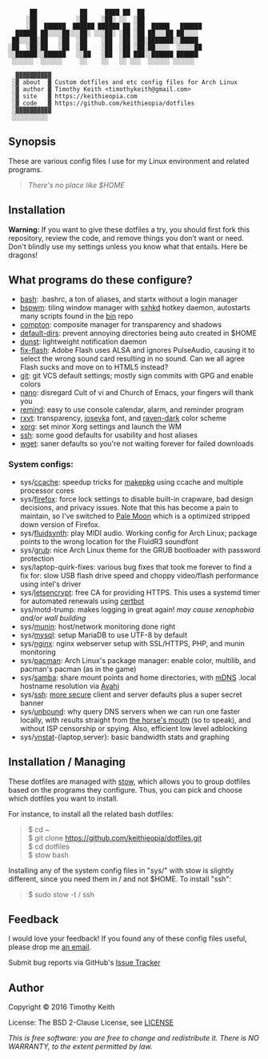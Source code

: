 ```
      ██            ██     ████ ██  ██                
     ░██           ░██    ░██░ ░░  ░██                
     ░██  ██████  ██████ ██████ ██ ░██  █████   ██████
  ██████ ██░░░░██░░░██░ ░░░██░ ░██ ░██ ██░░░██ ██░░░░ 
 ██░░░██░██   ░██  ░██    ░██  ░██ ░██░███████░░█████ 
░██  ░██░██   ░██  ░██    ░██  ░██ ░██░██░░░░  ░░░░░██
░░██████░░██████   ░░██   ░██  ░██ ███░░██████ ██████ 
 ░░░░░░  ░░░░░░     ░░    ░░   ░░ ░░░  ░░░░░░ ░░░░░░  
 
  ▓▓▓▓▓▓▓▓▓▓
 ░▓ about  ▓ Custom dotfiles and etc config files for Arch Linux
 ░▓ author ▓ Timothy Keith <timothykeith@gmail.com>
 ░▓ site   ▓ https://keithieopia.com
 ░▓ code   ▓ https://github.com/keithieopia/dotfiles
 ░▓▓▓▓▓▓▓▓▓▓
 ░░░░░░░░░░
```

## Synopsis
These are various config files I use for my Linux environment and related programs. 

> *There's no place like $HOME*

## Installation
**Warning:** If you want to give these dotfiles a try, you should first fork this 
repository, review the code, and remove things you don’t want or need. Don't 
blindly use my settings unless you know what that entails. Here be dragons!

## What programs do these configure?
 * [bash](https://www.gnu.org/software/bash/): .bashrc, a ton of aliases, and startx without a login manager
 * [bspwm](https://github.com/baskerville/bspwm): tiling window manager with [sxhkd](https://github.com/baskerville/sxhkd) hotkey daemon, autostarts many scripts found in the [bin](https://github.com/keithieopia/bin) repo
 * [compton](https://github.com/chjj/compton): composite manager for transparency and shadows
 * [default-dirs](https://wiki.archlinux.org/index.php/XDG_user_directories): prevent annoying directories being auto created in $HOME
 * [dunst](http://knopwob.org/dunst/): lightweight notification daemon
 * [fix-flash](http://www.alsa-project.org/main/index.php/Asoundrc): Adobe Flash uses ALSA and ignores PulseAudio, causing it to select the wrong sound card resulting in no sound. Can we all agree Flash sucks and move on to HTML5 instead?
 * [git](https://git-scm.com/docs/git-config): git VCS default settings; mostly sign commits with GPG and enable colors
 * [nano](http://www.nano-editor.org/): disregard Cult of vi and Church of Emacs, your fingers will thank you
 * [remind](https://www.roaringpenguin.com/products/remind): easy to use console calendar, alarm, and reminder program
 * [rxvt](http://software.schmorp.de/pkg/rxvt-unicode.html): transparency, [iosevka](https://be5invis.github.io/Iosevka/) font, and [raven-dark](https://github.com/baskerville/xresources-color-schemes) color scheme
 * [xorg](http://www.x.org/wiki/): set minor Xorg settings and launch the WM
 * [ssh](http://www.openssh.com/): some good defaults for usability and host aliases
 * [wget](https://www.gnu.org/software/wget/): saner defaults so you're not waiting forever for failed downloads

### System configs:
 * sys/[ccache](https://wiki.archlinux.org/index.php/Ccache): speedup tricks for [makepkg](https://wiki.archlinux.org/index.php/Makepkg) using ccache and multiple processor cores
 * sys/[firefox](https://www.mozilla.org/en-US/firefox/new/): force lock settings to disable built-in crapware, bad design decisions, and privacy issues. Note that this has become a pain to maintain, so I've switched to [Pale Moon](http://www.palemoon.org/) which is a optimized stripped down version of Firefox. 
 * sys/[fluidsynth](https://wiki.archlinux.org/index.php/FluidSynth): play MIDI audio. Working config for Arch Linux; package points to the wrong location for the FluidR3 soundfont
 * sys/[grub](https://www.gnu.org/software/grub/): nice Arch Linux theme for the GRUB bootloader with password protection 
 * sys/laptop-quirk-fixes: various bug fixes that took me forever to find a fix for: slow USB flash drive speed and choppy video/flash performance using intel's driver
 * sys/[letsencrypt](https://letsencrypt.org/): free CA for providing HTTPS. This uses a systemd timer for automated renewals using [certbot](https://github.com/certbot/certbot)
 * sys/motd-trump: makes logging in great again! *may cause xenophobia and/or wall building* 
 * sys/[munin](http://munin-monitoring.org/): host/network monitoring done right
 * sys/[mysql](https://mariadb.org/): setup MariaDB to use UTF-8 by default
 * sys/[nginx](http://nginx.org/): nginx webserver setup with SSL/HTTPS, PHP, and munin monitoring
 * sys/[pacman](https://wiki.archlinux.org/index.php/Pacman): Arch Linux's package manager: enable color, multilib, and pacman's pacman (as in the game)
 * sys/[samba](https://www.samba.org/): share mount points and home directories, with [mDNS](https://en.wikipedia.org/wiki/Multicast_DNS) .local hostname resolution via [Avahi](https://github.com/lathiat/avahi)
 * sys/[ssh](http://www.openssh.com/): [more secure](https://stribika.github.io/2015/01/04/secure-secure-shell.html) client and server defaults plus a super secret banner
 * sys/[unbound](https://unbound.net/): why query DNS servers when we can run one faster locally, with results straight from [the horse's mouth](https://www.internic.net/domain/named.cache) (so to speak), and without ISP censorship or spying. Also, efficient low level adblocking
 * sys/[vnstat](http://humdi.net/vnstat/)-{laptop,server}: basic bandwidth stats and graphing


## Installation / Managing
These dotfiles are managed with [stow](http://www.gnu.org/software/stow/), 
which allows you to group dotfiles based on the programs they configure. Thus, 
you can pick and choose which dotfiles you want to install.  
  
For instance, to install all the related bash dotfiles:

> $ cd ~  
> $ git clone https://github.com/keithieopia/dotfiles.git  
> $ cd dotfiles  
> $ stow bash


Installing any of the system config files in "sys/" with stow is slightly 
different, since you need them in / and not $HOME. To install "ssh":

> $ sudo stow -t / ssh 


## Feedback
I would love your feedback! If you found any of these config files useful, 
please drop me [an email](mailto:timothykeith@gmail.com).

Submit bug reports via GitHub's [Issue Tracker](https://github.com/keithieopia/dotfiles/issues)

## Author
Copyright &copy; 2016 Timothy Keith

License: The BSD 2-Clause License, see [LICENSE](https://raw.githubusercontent.com/keithieopia/dotfiles/master/LICENSE)

_This is free software: you are free to change and redistribute it._
_There is NO WARRANTY, to the extent permitted by law._
